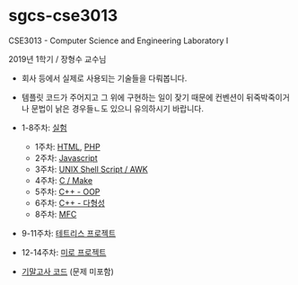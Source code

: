 # sgcs-cse3013

CSE3013 - Computer Science and Engineering Laboratory I

2019년 1학기 / 장형수 교수님

- 회사 등에서 실제로 사용되는 기술들을 다뤄봅니다.
- 템플릿 코드가 주어지고 그 위에 구현하는 일이 잦기 때문에 컨벤션이 뒤죽박죽이거나 문법이 낡은 경우들ㄴ도 있으니 유의하시기 바랍니다. 

- 1-8주차: [실험](experiments)
    - 1주차: [HTML](experiments/week01-web1), [PHP](experiments/week01-web2)
    - 2주차: [Javascript](experiments/week02-web3)
    - 3주차: [UNIX Shell Script / AWK](experiments/week03-unix1)
    - 4주차: [C / Make](experiments/week04-unix2)
    - 5주차: [C++ - OOP](experiments/week05-cpp1)
    - 6주차: [C++ - 다형성](experiments/week06-cpp2)
    - 8주차: [MFC](experiments/week08-win3)

- 9-11주차: [테트리스 프로젝트](project-tetris)

- 12-14주차: [미로 프로젝트](project-maze)

- [기말고사 코드](final) (문제 미포함)